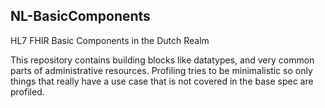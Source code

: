 ## NL-BasicComponents
HL7 FHIR Basic Components in the Dutch Realm

This repository contains building blocks like datatypes, and very common parts of administrative resources. Profiling tries to be minimalistic so only things that really have a use case that is not covered in the base spec are profiled.